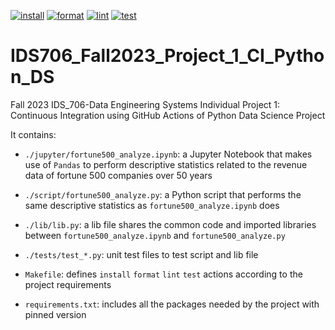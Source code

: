 [![install](https://github.com/nogibjj/IDS706_Fall2023_Project_1_CI_Python_DS/actions/workflows/install.yml/badge.svg)](https://github.com/nogibjj/IDS706_Fall2023_Project_1_CI_Python_DS/actions/workflows/install.yml)
[![format](https://github.com/nogibjj/IDS706_Fall2023_Project_1_CI_Python_DS/actions/workflows/format.yml/badge.svg)](https://github.com/nogibjj/IDS706_Fall2023_Project_1_CI_Python_DS/actions/workflows/format.yml)
[![lint](https://github.com/nogibjj/IDS706_Fall2023_Project_1_CI_Python_DS/actions/workflows/lint.yml/badge.svg)](https://github.com/nogibjj/IDS706_Fall2023_Project_1_CI_Python_DS/actions/workflows/lint.yml)
[![test](https://github.com/nogibjj/IDS706_Fall2023_Project_1_CI_Python_DS/actions/workflows/test.yml/badge.svg)](https://github.com/nogibjj/IDS706_Fall2023_Project_1_CI_Python_DS/actions/workflows/test.yml)
# IDS706_Fall2023_Project_1_CI_Python_DS

Fall 2023 IDS_706-Data Engineering Systems Individual Project 1: Continuous Integration using GitHub Actions of Python Data Science Project

It contains:

- ``./jupyter/fortune500_analyze.ipynb``: a Jupyter Notebook that makes use of ``Pandas`` to perform descriptive statistics related to the revenue data of fortune 500 companies over 50 years

- ``./script/fortune500_analyze.py``: a Python script that performs the same descriptive statistics as ``fortune500_analyze.ipynb`` does

- ``./lib/lib.py``: a lib file shares the common code and imported libraries between ``fortune500_analyze.ipynb`` and ``fortune500_analyze.py``

- ``./tests/test_*.py``: unit test files to test script and lib file

- ``Makefile``: defines `install` `format` `lint` `test` actions according to the project requirements

- ``requirements.txt``: includes all the packages needed by the project with pinned version
